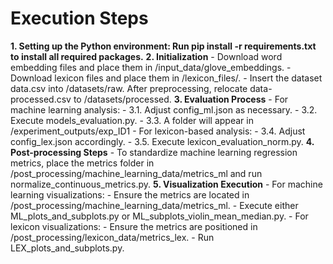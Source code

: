 
# Execution Steps
**1.	Setting up the Python environment: Run pip install -r requirements.txt to install all required packages.**
**2.	Initialization**
      - Download word embedding files and place them in /input_data/glove_embeddings.
      - Download lexicon files and place them in /lexicon_files/.
      - Insert the dataset data.csv into /datasets/raw. After preprocessing, relocate data-processed.csv to /datasets/processed.
**3. Evaluation Process**
     - For machine learning analysis:
       - 3.1.	Adjust config_ml.json as necessary.
       - 3.2.	Execute models_evaluation.py.
       - 3.3.	A folder will appear in /experiment_outputs/exp_ID1
     - For lexicon-based analysis:
       - 3.4.	Adjust config_lex.json accordingly.
      - 3.5.	Execute lexicon_evaluation_norm.py.
**4.	Post-processing Steps**
      - To standardize machine learning regression metrics, place the metrics folder in /post_processing/machine_learning_data/metrics_ml and run normalize_continuous_metrics.py.
**5.	Visualization Execution**
      - For machine learning visualizations:
        - Ensure the metrics are located in /post_processing/machine_learning_data/metrics_ml.
        - Execute either ML_plots_and_subplots.py or ML_subplots_violin_mean_median.py.
      - For lexicon visualizations:
        - Ensure the metrics are positioned in /post_processing/lexicon_data/metrics_lex.
        - Run LEX_plots_and_subplots.py.
